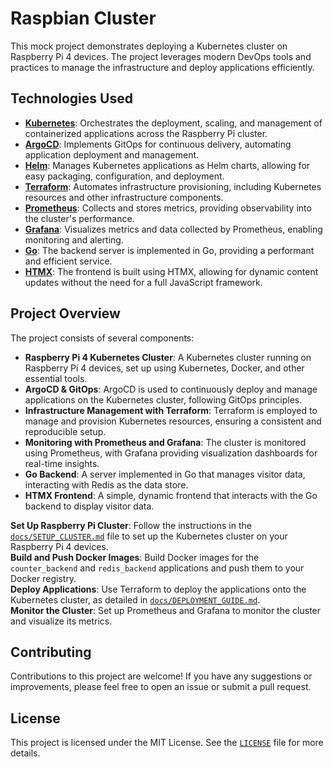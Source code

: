 # Raspbian Cluster

This mock project demonstrates deploying a Kubernetes cluster on Raspberry Pi 4 devices. The project leverages modern DevOps tools and practices to manage the infrastructure and deploy applications efficiently.

## Technologies Used

- **[Kubernetes](https://kubernetes.io/)**: Orchestrates the deployment, scaling, and management of containerized applications across the Raspberry Pi cluster.
- **[ArgoCD](https://argoproj.github.io/argo-cd/)**: Implements GitOps for continuous delivery, automating application deployment and management.
- **[Helm](https://helm.sh/)**: Manages Kubernetes applications as Helm charts, allowing for easy packaging, configuration, and deployment.
- **[Terraform](https://www.terraform.io/)**: Automates infrastructure provisioning, including Kubernetes resources and other infrastructure components.
- **[Prometheus](https://prometheus.io/)**: Collects and stores metrics, providing observability into the cluster's performance.
- **[Grafana](https://grafana.com/)**: Visualizes metrics and data collected by Prometheus, enabling monitoring and alerting.
- **[Go](https://golang.org/)**: The backend server is implemented in Go, providing a performant and efficient service.
- **[HTMX](https://htmx.org/)**: The frontend is built using HTMX, allowing for dynamic content updates without the need for a full JavaScript framework.

## Project Overview

The project consists of several components:

- **Raspberry Pi 4 Kubernetes Cluster**: A Kubernetes cluster running on Raspberry Pi 4 devices, set up using Kubernetes, Docker, and other essential tools.
- **ArgoCD & GitOps**: ArgoCD is used to continuously deploy and manage applications on the Kubernetes cluster, following GitOps principles.
- **Infrastructure Management with Terraform**: Terraform is employed to manage and provision Kubernetes resources, ensuring a consistent and reproducible setup.
- **Monitoring with Prometheus and Grafana**: The cluster is monitored using Prometheus, with Grafana providing visualization dashboards for real-time insights.
- **Go Backend**: A server implemented in Go that manages visitor data, interacting with Redis as the data store.
- **HTMX Frontend**: A simple, dynamic frontend that interacts with the Go backend to display visitor data.

**Set Up Raspberry Pi Cluster**: Follow the instructions in the [`docs/SETUP_CLUSTER.md`](./docs/SETUP_CLUSTER.md) file to set up the Kubernetes cluster on your Raspberry Pi 4 devices.
<br>
**Build and Push Docker Images**: Build Docker images for the `counter_backend` and `redis_backend` applications and push them to your Docker registry.
<br>
**Deploy Applications**: Use Terraform to deploy the applications onto the Kubernetes cluster, as detailed in [`docs/DEPLOYMENT_GUIDE.md`](./docs/DEPLOYMENT_GUIDE.md).
<br>
**Monitor the Cluster**: Set up Prometheus and Grafana to monitor the cluster and visualize its metrics.
<br>

## Contributing
Contributions to this project are welcome! If you have any suggestions or improvements, please feel free to open an issue or submit a pull request.

## License
This project is licensed under the MIT License. See the [`LICENSE`](./LICENSE) file for more details.
